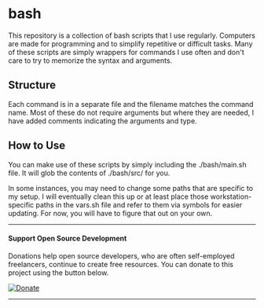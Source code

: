 # bash

This repository is a collection of bash scripts that I use regularly. Computers are made for programming and to simplify repetitive or difficult tasks. Many of these scripts are simply wrappers for commands I use often and don't care to try to memorize the syntax and arguments. 

## Structure

Each command is in a separate file and the filename matches the command name. Most of these do not require arguments but where they are needed, I have added comments indicating the arguments and type.

## How to Use

You can make use of these scripts by simply including the ./bash/main.sh file. It will glob the contents of ./bash/src/ for you.

In some instances, you may need to change some paths that are specific to my setup. I will eventually clean this up or at least place those workstation-specific paths in the vars.sh file and refer to them via symbols for easier updating. For now, you will have to figure that out on your own.

***
#### Support Open Source Development

Donations help open source developers, who are often self-employed freelancers, continue to create free resources. You can donate to this project using the button below.

[![Donate](https://img.shields.io/badge/Donate-PayPal-green.svg)](https://www.paypal.com/cgi-bin/webscr?cmd=_s-xclick&hosted_button_id=SZQVVSQDZS75A)

***